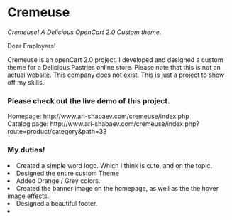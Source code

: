 # Cremeuse

<i>Cremeuse! A Delicious OpenCart 2.0 Custom theme.</i>

Dear Employers!

Cremeuse is an openCart 2.0 project.  I developed and designed a custom theme for a Delicious Pastries online store.
Please note that this is not an actual website. This company does not exist.
This is just a project to show off my skills.

<h3>Please check out the live demo of this project.</h3>
Homepage:   http://www.ari-shabaev.com/cremeuse/index.php<br>
Catalog page: http://www.ari-shabaev.com/cremeuse/index.php?route=product/category&path=33

<h3>My duties!</h3>

  <li>Created a simple word logo. Which I think is cute, and on the topic.</li>
  <li>Designed the entire custom Theme</li>
  <li>Added Orange / Grey colors.</li>
  <li>Created the banner image on the homepage, as well as the the hover image effects.</li>
  <li>Designed a beautiful footer.<li>
